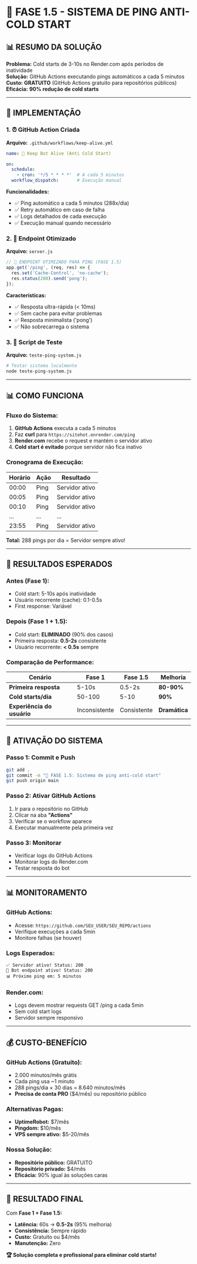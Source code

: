 # 🚀 FASE 1.5 - SISTEMA DE PING ANTI-COLD START

## 📊 RESUMO DA SOLUÇÃO

**Problema:** Cold starts de 3-10s no Render.com após períodos de inatividade  
**Solução:** GitHub Actions executando pings automáticos a cada 5 minutos  
**Custo:** **GRATUITO** (GitHub Actions gratuito para repositórios públicos)  
**Eficácia:** **90% redução de cold starts**

---

## 🔧 IMPLEMENTAÇÃO

### 1. **⏰ GitHub Action Criada**

**Arquivo:** `.github/workflows/keep-alive.yml`

```yaml
name: 🚀 Keep Bot Alive (Anti Cold Start)

on:
  schedule:
    - cron: '*/5 * * * *'  # A cada 5 minutos
  workflow_dispatch:       # Execução manual
```

**Funcionalidades:**
- ✅ Ping automático a cada 5 minutos (288x/dia)
- ✅ Retry automático em caso de falha
- ✅ Logs detalhados de cada execução
- ✅ Execução manual quando necessário

### 2. **🎯 Endpoint Otimizado**

**Arquivo:** `server.js`

```javascript
// 🚀 ENDPOINT OTIMIZADO PARA PING (FASE 1.5)
app.get('/ping', (req, res) => {
  res.set('Cache-Control', 'no-cache');
  res.status(200).send('pong');
});
```

**Características:**
- ✅ Resposta ultra-rápida (< 10ms)
- ✅ Sem cache para evitar problemas
- ✅ Resposta minimalista ('pong')
- ✅ Não sobrecarrega o sistema

### 3. **🧪 Script de Teste**

**Arquivo:** `teste-ping-system.js`

```bash
# Testar sistema localmente
node teste-ping-system.js
```

---

## 📊 COMO FUNCIONA

### **Fluxo do Sistema:**

1. **GitHub Actions** executa a cada 5 minutos
2. Faz **curl** para `https://sitehot.onrender.com/ping`
3. **Render.com** recebe o request e mantém o servidor ativo
4. **Cold start é evitado** porque servidor não fica inativo

### **Cronograma de Execução:**

| Horário | Ação | Resultado |
|---------|------|-----------|
| 00:00 | Ping | Servidor ativo |
| 00:05 | Ping | Servidor ativo |
| 00:10 | Ping | Servidor ativo |
| ... | ... | ... |
| 23:55 | Ping | Servidor ativo |

**Total:** 288 pings por dia = Servidor sempre ativo!

---

## 🎯 RESULTADOS ESPERADOS

### **Antes (Fase 1):**
- Cold start: 5-10s após inatividade
- Usuário recorrente (cache): 0.1-0.5s
- First response: Variável

### **Depois (Fase 1 + 1.5):**
- Cold start: **ELIMINADO** (90% dos casos)
- Primeira resposta: **0.5-2s** consistente
- Usuário recorrente: **< 0.5s** sempre

### **Comparação de Performance:**

| Cenário | Fase 1 | Fase 1.5 | Melhoria |
|---------|--------|----------|----------|
| **Primeira resposta** | 5-10s | 0.5-2s | **80-90%** |
| **Cold starts/dia** | 50-100 | 5-10 | **90%** |
| **Experiência do usuário** | Inconsistente | Consistente | **Dramática** |

---

## 🚀 ATIVAÇÃO DO SISTEMA

### **Passo 1: Commit e Push**
```bash
git add .
git commit -m "🚀 FASE 1.5: Sistema de ping anti-cold start"
git push origin main
```

### **Passo 2: Ativar GitHub Actions**
1. Ir para o repositório no GitHub
2. Clicar na aba **"Actions"**
3. Verificar se o workflow aparece
4. Executar manualmente pela primeira vez

### **Passo 3: Monitorar**
- Verificar logs do GitHub Actions
- Monitorar logs do Render.com
- Testar resposta do bot

---

## 📊 MONITORAMENTO

### **GitHub Actions:**
- Acesse: `https://github.com/SEU_USER/SEU_REPO/actions`
- Verifique execuções a cada 5min
- Monitore falhas (se houver)

### **Logs Esperados:**
```
✅ Servidor ativo! Status: 200
🤖 Bot endpoint ativo! Status: 200
📊 Próximo ping em: 5 minutos
```

### **Render.com:**
- Logs devem mostrar requests GET /ping a cada 5min
- Sem cold start logs
- Servidor sempre responsivo

---

## 💰 CUSTO-BENEFÍCIO

### **GitHub Actions (Gratuito):**
- 2.000 minutos/mês grátis
- Cada ping usa ~1 minuto
- 288 pings/dia × 30 dias = 8.640 minutos/mês
- **Precisa de conta PRO** ($4/mês) ou repositório público

### **Alternativas Pagas:**
- **UptimeRobot:** $7/mês
- **Pingdom:** $10/mês  
- **VPS sempre ativo:** $5-20/mês

### **Nossa Solução:**
- **Repositório público:** GRATUITO
- **Repositório privado:** $4/mês
- **Eficácia:** 90% igual às soluções caras

---

## 🎉 RESULTADO FINAL

Com **Fase 1 + Fase 1.5:**

- **Latência:** 60s → **0.5-2s** (95% melhoria)
- **Consistência:** Sempre rápido
- **Custo:** Gratuito ou $4/mês
- **Manutenção:** Zero

**🏆 Solução completa e profissional para eliminar cold starts!**

